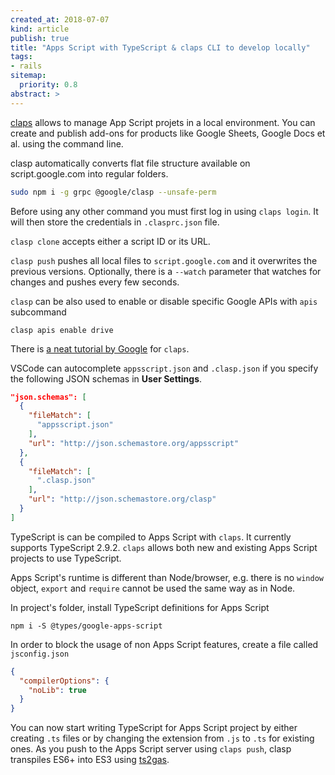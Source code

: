 ```yaml
---
created_at: 2018-07-07
kind: article
publish: true
title: "Apps Script with TypeScript & claps CLI to develop locally"
tags:
- rails
sitemap:
  priority: 0.8
abstract: >
---
```


[claps](https://github.com/google/clasp) allows to manage App Script projets in a local environment. You can create and publish add-ons for products like Google Sheets, Google Docs et al. using the command line.

clasp automatically converts flat file structure available on script.google.com into regular folders.

```sh
sudo npm i -g grpc @google/clasp --unsafe-perm
```

Before using any other command you must first log in using `claps login`. It will then store the credentials in `.clasprc.json` file.

`clasp clone` accepts either a script ID or its URL.

`clasp push` pushes all local files to `script.google.com` and it overwrites the previous versions. Optionally, there is a `--watch` parameter that watches for changes and pushes every few seconds.

`clasp` can be also used to enable or disable specific Google APIs with `apis` subcommand

```
clasp apis enable drive
```

There is [a neat tutorial by Google](https://codelabs.developers.google.com/codelabs/clasp/#0) for `claps`.

VSCode can autocomplete `appsscript.json` and `.clasp.json` if you specify the following JSON schemas in **User Settings**.

```json
"json.schemas": [
  {
    "fileMatch": [
      "appsscript.json"
    ],
    "url": "http://json.schemastore.org/appsscript"
  },
  {
    "fileMatch": [
      ".clasp.json"
    ],
    "url": "http://json.schemastore.org/clasp"
  }
]
```


TypeScript is can be compiled to Apps Script with `claps`. It currently supports TypeScript 2.9.2. `claps` allows both new and existing Apps Script projects to use TypeScript.

Apps Script's runtime is different than Node/browser, e.g. there is no `window` object, `export` and `require` cannot be used the same way as in Node.

In project's folder, install TypeScript definitions for Apps Script

```
npm i -S @types/google-apps-script
```

In order to block the usage of non Apps Script features, create a file called `jsconfig.json`

```json
{
  "compilerOptions": {
    "noLib": true
  }
}
```

You can now start writing TypeScript for Apps Script project by either creating `.ts` files or by changing the extension from `.js` to `.ts` for existing ones. As you push to the Apps Script server using `claps push`, clasp transpiles ES6+ into ES3 using [ts2gas](https://github.com/grant/ts2gas).
